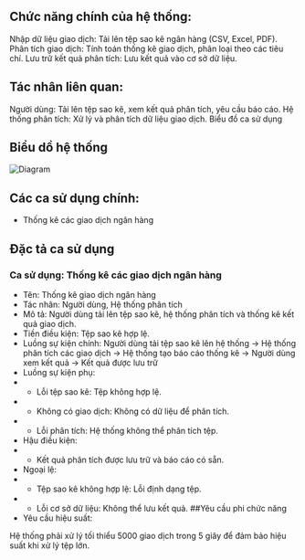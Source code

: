 ## Chức năng chính của hệ thống:

Nhập dữ liệu giao dịch: Tải lên tệp sao kê ngân hàng (CSV, Excel, PDF).
Phân tích giao dịch: Tính toán thống kê giao dịch, phân loại theo các tiêu chí.
Lưu trữ kết quả phân tích: Lưu kết quả vào cơ sở dữ liệu.
## Tác nhân liên quan:

Người dùng: Tải lên tệp sao kê, xem kết quả phân tích, yêu cầu báo cáo.
Hệ thống phân tích: Xử lý và phân tích dữ liệu giao dịch.
Biểu đồ ca sử dụng
## Biểu dồ hệ thống
![Diagram](https://www.planttext.com/plantuml/png/HCmn2i8m583X_PtYuUuLfBeLH0LxWKSQsj0qrUG55N5sy1Ow5vtReOFWFN82ho3fulGl7_-t7nB7PDdN6aZhvb2hep8500bkB7edBLWfc4oX9Ix8L5icbhKqxEQ6zCafK-0Pm3ifo4cShChGjJlCG_z4hK9_zHCaX-bVRChttI2_Mr5YeQY9zYRAaML_jloyFBADdofq0-FUX-ungZLSehCudM4AQKm6MSmQ4cboN-iV0000__y30000)

## Các ca sử dụng chính:
* Thống kê các giao dịch ngân hàng
## Đặc tả ca sử dụng
### Ca sử dụng: Thống kê các giao dịch ngân hàng
* Tên: Thống kê giao dịch ngân hàng
* Tác nhân: Người dùng, Hệ thống phân tích
* Mô tả: Người dùng tải lên tệp sao kê, hệ thống phân tích và thống kê kết quả giao dịch.
* Tiền điều kiện: Tệp sao kê hợp lệ.
* Luồng sự kiện chính: Người dùng tải tệp sao kê lên hệ thống -> Hệ thống phân tích các giao dịch -> Hệ thống tạo báo cáo thống kê -> Người dùng xem kết quả -> Kết quả được lưu trữ
* Luồng sự kiện phụ:
* + Lỗi tệp sao kê: Tệp không hợp lệ.
* + Không có giao dịch: Không có dữ liệu để phân tích.
* + Lỗi phân tích: Hệ thống không thể phân tích tệp.
* Hậu điều kiện:
* + Kết quả phân tích được lưu trữ và báo cáo có sẵn.
* Ngoại lệ:
* + Tệp sao kê không hợp lệ: Lỗi định dạng tệp.
* + Lỗi cơ sở dữ liệu: Không thể lưu kết quả.
##Yêu cầu phi chức năng
* Yêu cầu hiệu suất:

Hệ thống phải xử lý tối thiểu 5000 giao dịch trong 5 giây để đảm bảo hiệu suất khi xử lý tệp lớn.


